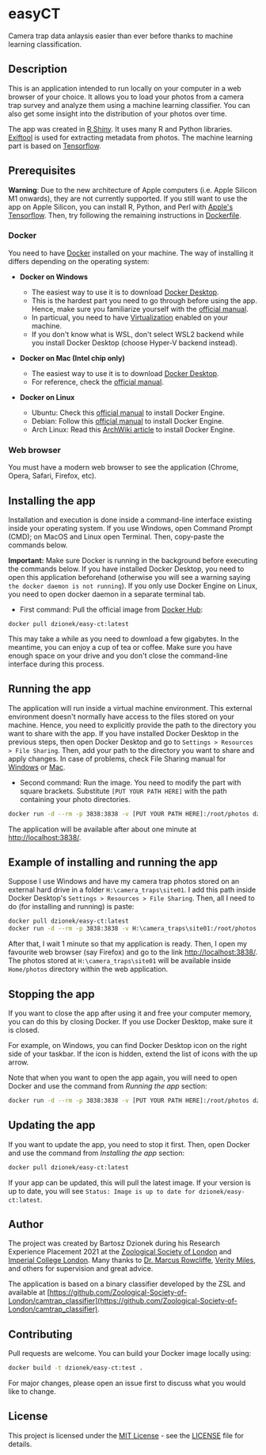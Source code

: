 # easyCT

Camera trap data anlaysis easier than ever before thanks to machine learning classification. 

## Description

This is an application intended to run locally on your computer in a web browser of your choice. It allows you to load your photos
from a camera trap survey and analyze them using a machine learning classifier. You can also get some insight
into the distribution of your photos over time.

The app was created in [R Shiny](https://shiny.rstudio.com). It uses many R and Python libraries. [Exiftool](https://exiftool.org) is used for
extracting metadata from photos. The machine learning part is based on [Tensorflow](https://www.tensorflow.org).

## Prerequisites
**Warning**: Due to the new architecture of Apple computers (i.e. Apple Silicon M1 onwards),
they are not currently supported. If you still want to use the app on Apple Silicon, you can install
R, Python, and Perl with [Apple's Tensorflow](https://developer.apple.com/metal/tensorflow-plugin/). Then,
try following the remaining instructions in [Dockerfile](Dockerfile).

### Docker
You need to have [Docker](https://www.docker.com) installed on your machine. The way of installing it
differs depending on the operating system:

* **Docker on Windows**
  * The easiest way to use it is to download [Docker Desktop](https://www.docker.com/products/docker-desktop).
  * This is the hardest part you need to go through before using the app. Hence, make sure you familiarize
yourself with the [official manual](https://docs.docker.com/desktop/windows/install/).
  * In particual, you need to have [Virtualization](https://docs.docker.com/desktop/windows/troubleshoot/#virtualization-must-be-enabled)
enabled on your machine.
  * If you don't know what is WSL, don't select WSL2 backend while you install Docker Desktop
(choose Hyper-V backend instead).

* **Docker on Mac (Intel chip only)**
  * The easiest way to use it is to download [Docker Desktop](https://www.docker.com/products/docker-desktop).
  * For reference, check the [official manual](https://docs.docker.com/desktop/mac/install/).

* **Docker on Linux**
  * Ubuntu: Check this [official manual](https://docs.docker.com/engine/install/ubuntu/) to install Docker Engine.
  * Debian: Follow this [official manual](https://docs.docker.com/engine/install/debian/) to install Docker Engine.
  * Arch Linux: Read this [ArchWiki article](https://wiki.archlinux.org/title/docker) to install Docker Engine.

### Web browser
You must have a modern web browser to see the application (Chrome, Opera, Safari, Firefox, etc).

## Installing the app
Installation and execution is done inside a command-line interface existing inside your operating system.
If you use Windows, open Command Prompt (CMD); on MacOS and Linux open Terminal. Then, copy-paste the commands below.

**Important:** Make sure Docker is running in the background before executing the commands below.
If you have installed Docker Desktop, you need to open this application beforehand (otherwise you will
see a warning saying `the docker daemon is not running`). If you only use Docker Engine on Linux, you need to
open docker daemon in a separate terminal tab.

* First command: Pull the official image from [Docker Hub](https://hub.docker.com/repository/docker/dzionek/easy-ct):
```{bash}
docker pull dzionek/easy-ct:latest
```

This may take a while as you need to download a few gigabytes. In the meantime, you can enjoy a cup of tea or coffee.
Make sure you have enough space on your drive and you don't close the command-line interface during this process.

## Running the app

The application will run inside a virtual machine environment. This external environment doesn't normally
have access to the files stored on your machine. Hence, you need to explicitly provide the path to the directory
you want to share with the app. If you have installed Docker Desktop in the previous steps, then open Docker Desktop
and go to `Settings > Resources > File Sharing`. Then, add your path to the directory you want to share and apply changes.
In case of problems, check File Sharing manual for [Windows](https://docs.docker.com/desktop/windows/#file-sharing)
or [Mac](https://docs.docker.com/desktop/mac/#file-sharing).

* Second command: Run the image. You need to modify the part with square brackets.
Substitute `[PUT YOUR PATH HERE]` with the path containing your photo directories.

```bash
docker run -d --rm -p 3838:3838 -v [PUT YOUR PATH HERE]:/root/photos dzionek/easy-ct
```

The application will be available after about one minute at [http://localhost:3838/](http://localhost:3838/).

## Example of installing and running the app
Suppose I use Windows and have my camera trap photos stored on an external hard drive in a folder
`H:\camera_traps\site01`. I add this path inside Docker Desktop's `Settings > Resources > File Sharing`.
Then, all I need to do (for installing and running) is paste:

```bash
docker pull dzionek/easy-ct:latest
docker run -d --rm -p 3838:3838 -v H:\camera_traps\site01:/root/photos dzionek/easy-ct
```

After that, I wait 1 minute so that my application is ready. Then, I open my favourite web browser
(say Firefox) and go to the link [http://localhost:3838/](http://localhost:3838/). The photos stored at
`H:\camera_traps\site01` will be available inside `Home/photos` directory within the web application.

## Stopping the app
If you want to close the app after using it and free your computer memory, you can do this by closing Docker.
If you use Docker Desktop, make sure it is closed.

For example, on Windows, you can find Docker Desktop icon on the right side of your taskbar. If the icon
is hidden, extend the list of icons with the up arrow.

Note that when you want to open the app again, you will need to open Docker and use the command from
*Running the app* section:
```bash
docker run -d --rm -p 3838:3838 -v [PUT YOUR PATH HERE]:/root/photos dzionek/easy-ct
```

## Updating the app
If you want to update the app, you need to stop it first. Then, open Docker and use the command from
*Installing the app* section:
```bash
docker pull dzionek/easy-ct:latest
```

If your app can be updated, this will pull the latest image. If your version is up to date, you will see
`Status: Image is up to date for dzionek/easy-ct:latest`.

## Author
The project was created by Bartosz Dzionek during his Research Experience Placement 2021 at the [Zoological Society of London](https://www.zsl.org)
and [Imperial College London](https://www.imperial.ac.uk/grantham/). Many thanks to [Dr. Marcus Rowcliffe](https://www.zsl.org/science/users/marcus-rowcliffe),
[Verity Miles](https://www.imperial.ac.uk/people/v.miles20), and others for supervision and great advice.

The application is based on a binary classifier developed by the ZSL and available at [https://github.com/Zoological-Society-of-London/camtrap_classifier](https://github.com/Zoological-Society-of-London/camtrap_classifier).

## Contributing
Pull requests are welcome. You can build your Docker image locally using:

```bash
docker build -t dzionek/easy-ct:test . 
```

For major changes, please open an issue first to discuss what you would like to change.

## License

This project is licensed under the [MIT License](https://choosealicense.com/licenses/mit/) - see the [LICENSE](LICENSE) file for details.

